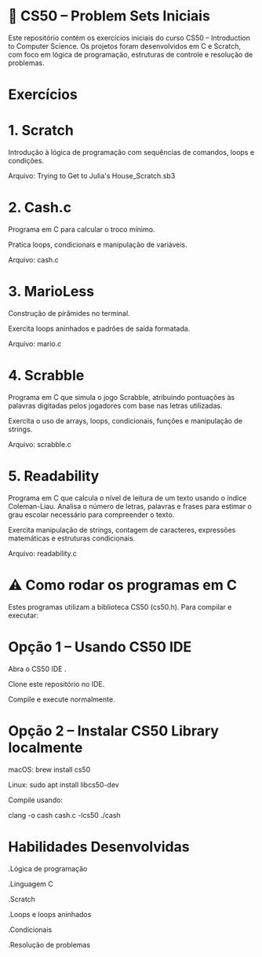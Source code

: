 # 🏅 CS50 – Problem Sets Iniciais

Este repositório contém os exercícios iniciais do curso CS50 – Introduction to Computer Science. Os projetos foram desenvolvidos em C e Scratch, com foco em lógica de programação, estruturas de controle e resolução de problemas.

# Exercícios

# 1. Scratch

Introdução à lógica de programação com sequências de comandos, loops e condições.

Arquivo: Trying to Get to Julia's House_Scratch.sb3

# 2. Cash.c

Programa em C para calcular o troco mínimo.

Pratica loops, condicionais e manipulação de variáveis.

Arquivo: cash.c

# 3. MarioLess

Construção de pirâmides no terminal.

Exercita loops aninhados e padrões de saída formatada.

Arquivo: mario.c

# 4. Scrabble

Programa em C que simula o jogo Scrabble, atribuindo pontuações às palavras digitadas pelos jogadores com base nas letras utilizadas.

Exercita o uso de arrays, loops, condicionais, funções e manipulação de strings.

Arquivo: scrabble.c

# 5. Readability

Programa em C que calcula o nível de leitura de um texto usando o índice Coleman-Liau.
Analisa o número de letras, palavras e frases para estimar o grau escolar necessário para compreender o texto.

Exercita manipulação de strings, contagem de caracteres, expressões matemáticas e estruturas condicionais.

Arquivo: readability.c

# ⚠️ Como rodar os programas em C

Estes programas utilizam a biblioteca CS50 (cs50.h). Para compilar e executar:

# Opção 1 – Usando CS50 IDE

Abra o CS50 IDE
.

Clone este repositório no IDE.

Compile e execute normalmente.

# Opção 2 – Instalar CS50 Library localmente

macOS: brew install cs50

Linux: sudo apt install libcs50-dev

Compile usando:

clang -o cash cash.c -lcs50
./cash

# Habilidades Desenvolvidas

.Lógica de programação

.Linguagem C

.Scratch

.Loops e loops aninhados

.Condicionais

.Resolução de problemas
